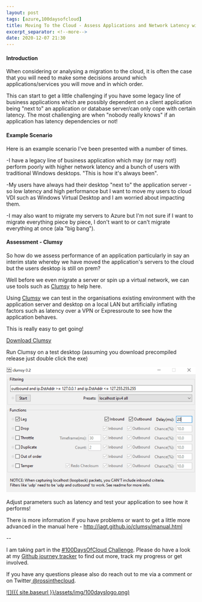 ```yaml
---
layout: post
tags: [azure,100daysofcloud]
title: Moving To the Cloud - Assess Applications and Network Latency with Clumsy [#100DaysOfCloud Day 17/100] 
excerpt_separator: <!--more-->
date: 2020-12-07 21:30
---
```

#### Introduction

When considering or analysing a migration to the cloud, it is often the case that you will need to make some decisions around which applications/services you will move and in which order.

This can start to get a little challenging if you have some legacy line of business applications which are possibly dependent on a client application being "next to" an application or database server/can only cope with certain latency. The most challenging are when "nobody really knows" if an application has latency dependencies or not!

#### Example Scenario

Here is an example scenario I've been presented with a number of times.

-I have a legacy line of business application which may (or may not!) perform poorly with higher network latency and a bunch of users with traditional Windows desktops. "This is how it's always been".

-My users have always had their desktop "next to" the application server - so low latency and high performance but I want to move my users to cloud VDI such as Windows Virtual Desktop and I am worried about impacting them.

-I may also want to migrate my servers to Azure but I'm not sure if I want to migrate everything piece by piece, I don't want to or can't migrate everything at once (ala "big bang").

#### Assessment - Clumsy

So how do we assess performance of an application particularly in say an interim state whereby we have moved the application's servers to the cloud but the users desktop is still on prem?

Well before we even migrate a server or spin up a virtual network, we can use tools such as <a href="http://jagt.github.io/clumsy/index.html" target="_blank">Clumsy</a> to help here.

Using <a href="http://jagt.github.io/clumsy/index.html" target="_blank">Clumsy</a> we can test in the organisations existing environment with the application server and desktop on a local LAN but artificially inflating factors such as latency over a VPN or Expressroute to see how the application behaves.

This is really easy to get going!

<a href="http://jagt.github.io/clumsy/download.html" target="_blank">Download Clumsy</a>

Run Clumsy on a test desktop (assuming you download precompiled release just double click the exe)

![](../assets/img/blog/2020-12-07-Day17of100DaysOfCloud-AssessAppsWithClumsy/1.png)

Adjust parameters such as latency and test your application to see how it performs!

There is more information if you have problems or want to get a little more advanced in the manual here - <a href="http://jagt.github.io/clumsy/manual.html" target="_blank">http://jagt.github.io/clumsy/manual.html</a>

--

I am taking part in the <a href="https://100daysofcloud.com/" target="_blank">#100DaysOfCloud Challenge</a>. Please do have a look at my <a href="https://github.com/rossinthecloud/100DaysOfCloud" target="_blank">Github journey tracker</a> to find out more, track my progress or get involved.

If you have any questions please also do reach out to me via a comment or on Twitter<a href="https://www.twitter.com/rossinthecloud" target="_blank"> @rossinthecloud</a>.

<a href="https://github.com/rossinthecloud/100DaysOfCloud" target="_blank">![]({{ site.baseurl }}/assets/img/100dayslogo.png)</a>

